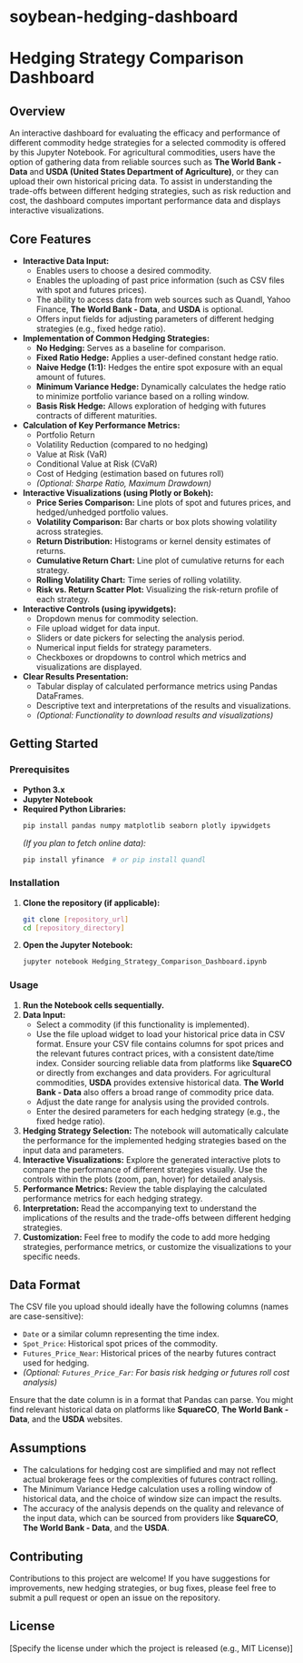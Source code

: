 # soybean-hedging-dashboard

# Hedging Strategy Comparison Dashboard

## Overview

An interactive dashboard for evaluating the efficacy and performance of different commodity hedge strategies for a selected commodity is offered by this Jupyter Notebook. For agricultural commodities, users have the option of gathering data from reliable sources such as **The World Bank - Data** and **USDA (United States Department of Agriculture)**, or they can upload their own historical pricing data. To assist in understanding the trade-offs between different hedging strategies, such as risk reduction and cost, the dashboard computes important performance data and displays interactive visualizations.

## Core Features

* **Interactive Data Input:**
    * Enables users to choose a desired commodity.
    * Enables the uploading of past price information (such as CSV files with spot and futures prices).
    * The ability to access data from web sources such as Quandl, Yahoo Finance, **The World Bank - Data**, and **USDA** is optional.
    * Offers input fields for adjusting parameters of different hedging strategies (e.g., fixed hedge ratio).
* **Implementation of Common Hedging Strategies:**
    * **No Hedging:** Serves as a baseline for comparison.
    * **Fixed Ratio Hedge:** Applies a user-defined constant hedge ratio.
    * **Naive Hedge (1:1):** Hedges the entire spot exposure with an equal amount of futures.
    * **Minimum Variance Hedge:** Dynamically calculates the hedge ratio to minimize portfolio variance based on a rolling window.
    * **Basis Risk Hedge:** Allows exploration of hedging with futures contracts of different maturities.
* **Calculation of Key Performance Metrics:**
    * Portfolio Return
    * Volatility Reduction (compared to no hedging)
    * Value at Risk (VaR)
    * Conditional Value at Risk (CVaR)
    * Cost of Hedging (estimation based on futures roll)
    * *(Optional: Sharpe Ratio, Maximum Drawdown)*
* **Interactive Visualizations (using Plotly or Bokeh):**
    * **Price Series Comparison:** Line plots of spot and futures prices, and hedged/unhedged portfolio values.
    * **Volatility Comparison:** Bar charts or box plots showing volatility across strategies.
    * **Return Distribution:** Histograms or kernel density estimates of returns.
    * **Cumulative Return Chart:** Line plot of cumulative returns for each strategy.
    * **Rolling Volatility Chart:** Time series of rolling volatility.
    * **Risk vs. Return Scatter Plot:** Visualizing the risk-return profile of each strategy.
* **Interactive Controls (using ipywidgets):**
    * Dropdown menus for commodity selection.
    * File upload widget for data input.
    * Sliders or date pickers for selecting the analysis period.
    * Numerical input fields for strategy parameters.
    * Checkboxes or dropdowns to control which metrics and visualizations are displayed.
* **Clear Results Presentation:**
    * Tabular display of calculated performance metrics using Pandas DataFrames.
    * Descriptive text and interpretations of the results and visualizations.
    * *(Optional: Functionality to download results and visualizations)*

## Getting Started

### Prerequisites

* **Python 3.x**
* **Jupyter Notebook**
* **Required Python Libraries:**
    ```bash
    pip install pandas numpy matplotlib seaborn plotly ipywidgets
    ```
    *(If you plan to fetch online data):*
    ```bash
    pip install yfinance  # or pip install quandl
    ```

### Installation

1.  **Clone the repository (if applicable):**
    ```bash
    git clone [repository_url]
    cd [repository_directory]
    ```

2.  **Open the Jupyter Notebook:**
    ```bash
    jupyter notebook Hedging_Strategy_Comparison_Dashboard.ipynb
    ```

### Usage

1.  **Run the Notebook cells sequentially.**
2.  **Data Input:**
    * Select a commodity (if this functionality is implemented).
    * Use the file upload widget to load your historical price data in CSV format. Ensure your CSV file contains columns for spot prices and the relevant futures contract prices, with a consistent date/time index. Consider sourcing reliable data from platforms like **SquareCO** or directly from exchanges and data providers. For agricultural commodities, **USDA** provides extensive historical data. **The World Bank - Data** also offers a broad range of commodity price data.
    * Adjust the date range for analysis using the provided controls.
    * Enter the desired parameters for each hedging strategy (e.g., the fixed hedge ratio).
3.  **Hedging Strategy Selection:** The notebook will automatically calculate the performance for the implemented hedging strategies based on the input data and parameters.
4.  **Interactive Visualizations:** Explore the generated interactive plots to compare the performance of different strategies visually. Use the controls within the plots (zoom, pan, hover) for detailed analysis.
5.  **Performance Metrics:** Review the table displaying the calculated performance metrics for each hedging strategy.
6.  **Interpretation:** Read the accompanying text to understand the implications of the results and the trade-offs between different hedging strategies.
7.  **Customization:** Feel free to modify the code to add more hedging strategies, performance metrics, or customize the visualizations to your specific needs.

## Data Format

The CSV file you upload should ideally have the following columns (names are case-sensitive):

* `Date` or a similar column representing the time index.
* `Spot_Price`: Historical spot prices of the commodity.
* `Futures_Price_Near`: Historical prices of the nearby futures contract used for hedging.
* *(Optional: `Futures_Price_Far`: For basis risk hedging or futures roll cost analysis)*

Ensure that the date column is in a format that Pandas can parse. You might find relevant historical data on platforms like **SquareCO**, **The World Bank - Data**, and the **USDA** websites.

## Assumptions

* The calculations for hedging cost are simplified and may not reflect actual brokerage fees or the complexities of futures contract rolling.
* The Minimum Variance Hedge calculation uses a rolling window of historical data, and the choice of window size can impact the results.
* The accuracy of the analysis depends on the quality and relevance of the input data, which can be sourced from providers like **SquareCO**, **The World Bank - Data**, and the **USDA**.

## Contributing

Contributions to this project are welcome! If you have suggestions for improvements, new hedging strategies, or bug fixes, please feel free to submit a pull request or open an issue on the repository.

## License

[Specify the license under which the project is released (e.g., MIT License)]
